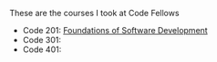These are the courses I took at Code Fellows

- Code 201: [Foundations of Software Development](/201)
- Code 301: [](/301)
- Code 401: [](/401)
